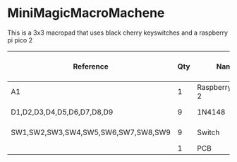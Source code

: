 # MiniMagicMacroMachene


This is a 3x3 macropad that uses black cherry keyswitches and a raspberry pi pico 2

|Reference                          |Qty|Name             |DNP|Exclude from BOM|Exclude from Board|Footprint                                 |Datasheet                                                                              |source                                                                                      |unit cost|Total cost|
|-----------------------------------|---|------------------|---|----------------|------------------|------------------------------------------|---------------------------------------------------------------------------------------|--------------------------------------------------------------------------------------------|---------|----------|
|A1                                 |1  |RaspberryPi_Pico 2|   |                |                  |Module:RaspberryPi_Pico_Common_Unspecified|https://datasheets.raspberrypi.com/pico/pico-datasheet.pdf                             |https://www.pishop.us/product/raspberry-pi-pico-2/?src=raspberrypi                          |7.95     |7.95      |
|D1,D2,D3,D4,D5,D6,D7,D8,D9         |9  |1N4148            |   |                |                  |Diode_THT:D_DO-35_SOD27_P7.62mm_Horizontal|https://assets.nexperia.com/documents/data-sheet/1N4148_1N4448.pdf                     |https://www.digikey.com/en/products/detail/onsemi/1N4148/458603                             |0.1      |0.9       |
|SW1,SW2,SW3,SW4,SW5,SW6,SW7,SW8,SW9|9  |Switch            |   |                |                  |ScottoKeebs_MX:MX_PCB_1.00u               |https://cherry.saas.contentserv.com/admin/rest/document/30?ContextIDs=15343&Language=36|https://mechanicalkeyboards.com/products/cherry-mx2a-black-60g-linear?variant=48014721286444|0.4      |3.6       |
|                                   |1  |PCB               |   |                |                  |                                          |                                                                                       |https://www.pcbway.com/QuickOrderOnline.aspx                                                |20.06    |20.06     |
